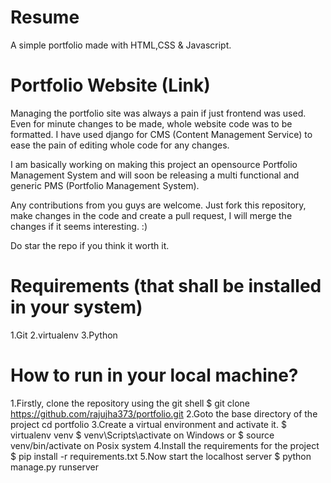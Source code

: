 # Resume
A simple portfolio made with HTML,CSS & Javascript.

# Portfolio Website (Link)
Managing the portfolio site was always a pain if just frontend was used. Even for minute changes to be made, whole website code was to be formatted. I have used django for CMS (Content Management Service) to ease the pain of editing whole code for any changes.

I am basically working on making this project an opensource Portfolio Management System and will soon be releasing a multi functional and generic PMS (Portfolio Management System).

Any contributions from you guys are welcome. Just fork this repository, make changes in the code and create a pull request, I will merge the changes if it seems interesting. :)

Do star the repo if you think it worth it.

# Requirements (that shall be installed in your system)
1.Git
2.virtualenv
3.Python

# How to run in your local machine?
1.Firstly, clone the repository using the git shell
$ git clone https://github.com/rajujha373/portfolio.git
2.Goto the base directory of the project
cd portfolio
3.Create a virtual environment and activate it.
$ virtualenv venv
$ venv\Scripts\activate on Windows or $ source venv/bin/activate on Posix system
4.Install the requirements for the project
$ pip install -r requirements.txt
5.Now start the localhost server
$ python manage.py runserver
